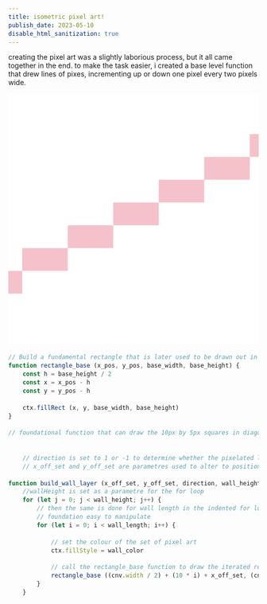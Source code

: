 ```yaml
---
title: isometric pixel art!
publish_date: 2023-05-10
disable_html_sanitization: true
--- 
```

<font>
        creating the pixel art was a slightly laborious process, but it all came together in the end. to make the task easier,
        i created a base level function that drew lines of pixes, incrementing up or down one pixel every two pixels wide.
</font>

![pixel art foundation](./images/pixelbase.png)

```js
// Build a fundamental rectangle that is later used to be drawn out in the build_wall_layer() function
function rectangle_base (x_pos, y_pos, base_width, base_height) {
    const h = base_height / 2
    const x = x_pos - h
    const y = y_pos - h
    
    ctx.fillRect (x, y, base_width, base_height)
}

// foundational function that can draw the 10px by 5px squares in diagonal line formations


    // direction is set to 1 or -1 to determine whether the pixelated line is in an upward or downward direction
    // x_off_set and y_off_set are parametres used to alter to position the squares onto the desires canvas location. 

function build_wall_layer (x_off_set, y_off_set, direction, wall_height, wall_length, wall_color) {
    //wallHeight is set as a parametre for the for loop
    for (let j = 0; j < wall_height; j++) {
        // then the same is done for wall length in the indented for loop to make this
        // foundation easy to manipulate
        for (let i = 0; i < wall_length; i++) {
            
            // set the colour of the set of pixel art
            ctx.fillStyle = wall_color        
            
            // call the rectangle_base function to draw the iterated rectangle 
            rectangle_base ((cnv.width / 2) + (10 * i) + x_off_set, (cnv.height / 2) + (5 * direction * i) - (j * 5)+ y_off_set, 10, 5)
        }
    } 
```

<font>
        
</font>

<script>
  
</script>



<script type=module>
   
</script>











